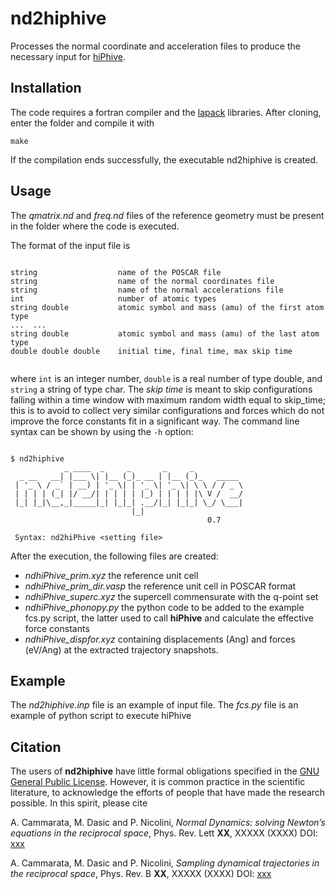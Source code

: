 # nd2hiphive

Processes the normal coordinate and acceleration files to produce the necessary input for [hiPhive](https://hiphive.materialsmodeling.org).

## Installation

The code requires a fortran compiler and the [lapack](https://netlib.org/lapack/) libraries. After cloning, enter the folder and compile it with

`make`

If the compilation ends successfully, the executable nd2hiphive is created.

## Usage

The *qmatrix.nd* and *freq.nd* files of the reference geometry must be present in the folder where the code is executed.

The format of the input file is


```

string                  name of the POSCAR file
string                  name of the normal coordinates file
string                  name of the normal accelerations file
int                     number of atomic types 
string double           atomic symbol and mass (amu) of the first atom type
...  ...
string double           atomic symbol and mass (amu) of the last atom type
double double double    initial time, final time, max skip time


```

where `int` is an integer number, `double` is a real number of type double, and `string` a string of type char. The *skip time* is meant to skip configurations falling within a time window with maximum random width equal to skip_time; this is to avoid to collect very similar configurations and forces which do not improve the force constants fit in a significant way. The command line syntax can be shown by using the `-h` option:

```

$ nd2hiphive
            _ ____  _     _       _     _           
  _ __   __| |___ \| |__ (_)_ __ | |__ (_)_   _____ 
 | '_ \ / _` | __) | '_ \| | '_ \| '_ \| \ \ / / _ \
 | | | | (_| |/ __/| | | | | |_) | | | | |\ V /  __/
 |_| |_|\__,_|_____|_| |_|_| .__/|_| |_|_| \_/ \___|
                           |_|                      
                                            0.7

 Syntax: nd2hiPhive <setting file>

```

After the execution, the following files are created:

- *ndhiPhive_prim.xyz* the reference unit cell
- *ndhiPhive_prim_dir.vasp* the reference unit cell in POSCAR format
- *ndhiPhive_superc.xyz* the supercell commensurate with the q-point set
- *ndhiPhive_phonopy.py* the python code to be added to the example fcs.py script, the latter used to call **hiPhive** and calculate the effective force constants
- *ndhiPhive_dispfor.xyz* containing displacements (Ang) and forces (eV/Ang) at the extracted trajectory snapshots.

## Example

The *nd2hiphive.inp* file is an example of input file. The *fcs.py* file is an example of python script to execute hiPhive

## Citation

The users of **nd2hiphive** have little formal obligations specified in the [GNU General Public License](https://www.gnu.org/licenses/old-licenses/gpl-2.0.en.html).
However, it is common practice in the scientific literature, to acknowledge the efforts of people that have made the research possible.
In this spirit, please cite

A. Cammarata, M. Dasic and P. Nicolini, *Normal Dynamics: solving Newton’s equations in the reciprocal space*, Phys. Rev. Lett **XX**, XXXXX (XXXX) DOI: [xxx](https://doi.org/10.1103/xxx)

A. Cammarata, M. Dasic and P. Nicolini, *Sampling dynamical trajectories in the reciprocal space*, Phys. Rev. B **XX**, XXXXX (XXXX) DOI: [xxx](https://doi.org/10.1103/xxx)

